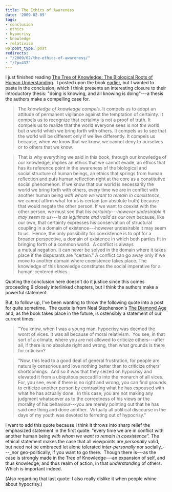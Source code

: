 ```yaml
---
title: The Ethics of Awareness
date: '2009-02-09'
tags:
- conclusion
- ethics
- hypocrisy
- knowledge
- relativism
wp:post_type: post
redirects:
- "/2009/02/the-ethics-of-awareness/"
- "/?p=437"
---
```


I just finished reading [The Tree of Knowledge: The Biological Roots of Human Understanding](http://www.amazon.com/Tree-Knowledge-Humberto-R-Maturana/dp/0877736421?tag=particculturf-20).  I posted upon the book [earlier](http://island94.org/2009/01/using-distinctions-to-create-meaning/), but I wanted to paste in the conclusion, which I think presents an interesting closure to their introductory thesis: "doing is knowing, and all knowing is doing"---a thesis the authors make a compelling case for.

> The _knowledge of knowledge compels_. It compels us to adopt an attitude of permanent vigilance against the temptation of certainty. It compels us to recognize that certainty is not a proof of truth. It compels us to realize that the world everyone sees is not _the_ world but _a_ world which we bring forth with others. It compels us to see that the world will be different only if we live differently. It compels us because, when we know that we know, we cannot deny to ourselves or to others that we know.

>

> That is why everything we said in this book, through our knowledge of our knowledge, implies an ethics that we cannot evade, an ethics that has its reference point in the awareness of the biological and social structure of human beings, an ethics that springs from human reflection and puts human reflection right at the core as a constitutive social phenomenon. If we know that our world is necessarily the world we bring forth with others, every time we are in conflict with another human being _with whom we want to remain in coexistence_, we cannot affirm what for us is certain (an absolute truth) because that would negate the other person. If we want to coexist with the other person, we must see that _his certainty---however undesirable it may seem to us---is as legitimate and valid as our own_ because, like our own, that certainty expresses his conservation of structural coupling in a domain of existence---however undesirable it may seem to us.  Hence, the only possibility for coexistence is to opt for a broader perspective, a domain of existence in which both parties fit in bringing forth of a common world.  A conflict is always a mutual negation. It can never be solved in the domain where it takes place if the disputants are "certain." A conflict can go away only if we move to another domain where coexistence takes place. The knowledge of this knowledge constitutes the social imperative for a human-centered ethics.

Quoting the conclusion here doesn't do it justice since this comes proceeding 9 closely interlinked chapters, but I think the authors make a powerful statement.

But, to follow up, I've been wanting to throw the following quote into a post for quite sometime.  The quote is from Neal Stephenson's [The Diamond Age](http://www.amazon.com/Diamond-Age-Neal-Stephenson/dp/0553573314?tag=particculturf-20) and, as the book takes place in the future, is ostensibly a statement of our current times:

> "You know, when I was a young man, hypocrisy was deemed the worst of vices. It was all because of moral relativism.  You see, in that sort of a climate, where you are not allowed to criticize others---after all, if there is no absolute right and wrong, then what grounds is there for criticism?

>

> "Now, this lead to a good deal of general frustration, for people are naturally censorious and love nothing better than to criticize others' shortcomings.  And so it was that they seized on hypocrisy and elevated it from a ubiquitous peccadillo into the monarch of all vices.  For, you see, even if there is no right and wrong, you can find grounds to criticize another person by contrasting what he has espoused with what he has actually done.  In this case, you are not making any judgment whatsoever as to the correctness of his views or the morality of his behaviour---you are merely pointing out that he has said one thing and done another.  Virtually all political discourse in the days of my youth was devoted to ferreting out of hypocrisy."

I want to add this quote because I think it throws into sharp relief the emphasized statement in the first quote: "every time we are in conflict with another human being _with whom we want to remain in coexistence"._ The ethical statement makes the case that all viewpoints are _personally_ valid, but need not be embraced let alone tolerated _inter-personally_ nor socially_---_nor geo-politically, if you want to go there.  Though there is---as the case is strongly made in the Tree of Knowledge---an expansion of self, and thus knowledge, and thus realm of action, in that _understanding_ of others. Which is important indeed.

(Also regarding that last quote: I also really dislike it when people whine about hypocrisy.)
